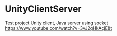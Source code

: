# UnityClientServer
Test project
Unity client, Java server using socket
https://www.youtube.com/watch?v=3vJ2qHkAcjE&t
